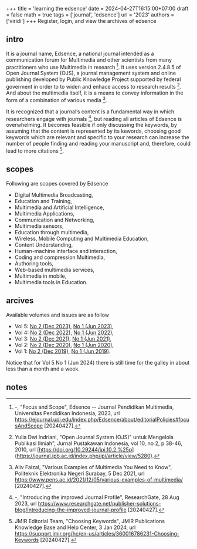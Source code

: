 +++
title = 'learning the edsence'
date = 2024-04-27T16:15:00+07:00
draft = false
math = true
tags = ['journal', 'edsence']
url = '2023'
authors = ['viridi']
+++
Register, login, and view the archives of edsence <!--more-->


## intro
It is a journal name, Edsence,  a national journal intended as a communication forum for Multimedia and other scientists from many practitioners who use Multimedia in research [^edsence_2024]. It uses version 2.4.8.5 of Open Journal System (OJS), a journal management system and online publishing developed by Public Knowledge Project supported  by federal goverment in order to to widen and enhace access to research results [^indriani_2010]. And about the multimedia itself, it is a means to convey information in the form of a combination of various media [^faizal_2021].

It is recognized that a journal’s content is a fundamental way in which researchers engage with journals [^rg_2023], but reading all articles of Edsence is overwhelming. It becomes feasible if only discussing the keywords, by assuming that the content is represented by its kewords, choosing good keywords which are relevant and specific to your research can increase the number of people finding and reading your manuscript and, therefore, could lead to more citations [^jmireditor_2024].


## scopes
Following are scopes covered by Edsence 

+ Digital Multimedia Broadcasting,
+ Education and Training,
+ Multimedia and Artificial Intelligence,
+ Multimedia Applications,
+ Communication and Networking,
+ Multimedia sensors,
+ Education through multimedia,
+ Wireless, Mobile Computing and Multimedia Education,
+ Content Understanding,
+ Human-machine interface and interaction,
+ Coding and compression Multimedia,
+ Authoring tools,
+ Web-based multimedia services,
+ Multimedia in mobile,
+ Multimedia tools in Education.


## arcives
Available volumes and issues are as follow

+ Vol 5: [No 2 (Dec 2023)](https://ejournal.upi.edu/index.php/Edsence/issue/view/3262), [No 1 (Jun 2023)](https://ejournal.upi.edu/index.php/Edsence/issue/view/3004),
+ Vol 4: [No 2 (Dec 2022)](https://ejournal.upi.edu/index.php/Edsence/issue/view/1936), [No 1 (Jun 2022)](https://ejournal.upi.edu/index.php/Edsence/issue/view/1935),
+ Vol 3: [No 2 (Dec 2021)](https://ejournal.upi.edu/index.php/Edsence/issue/view/1934), [No 1 (Jun 2021)](https://ejournal.upi.edu/index.php/Edsence/issue/view/1933),
+ Vol 2: [No 2 (Dec 2020)](https://ejournal.upi.edu/index.php/Edsence/issue/view/1795), [No 1 (Jun 2020)](https://ejournal.upi.edu/index.php/Edsence/issue/view/1624),
+ Vol 1: [No 2 (Dec 2019)](https://ejournal.upi.edu/index.php/Edsence/issue/view/1486), [No 1 (Jun 2019)](https://ejournal.upi.edu/index.php/Edsence/issue/view/1485).

Notice that for Vol 5 No 1 (Jun 2024) there is still time for the galley in about less than a month and a week.


## notes
[^edsence_2024]: -, "Focus and Scope", Edsence -- Journal Pendidikan Multimedia, Universitas Pendidikan Indonesia, 2023, url https://ejournal.upi.edu/index.php/Edsence/about/editorialPolicies#focusAndScope [20240427].
 [^faizal_2021]: Aliv Faizal, "Various Examples of Multimedia You Need to Know", Politeknik Elektronika Negeri Surabay, 5 Dec 2021, url https://www.pens.ac.id/2021/12/05/various-examples-of-multimedia/ [20240427]. 
[^indriani_2010]: Yulia Dwi Indriani, "Open Journal System (OJS)" untuk Mengelola Publikasi Ilmiah", Jurnal Pustakawan Indonesia, vol 10, no 2, p 38-46, 2010, url [https://doi.org/10.29244/jpi.10.2.%25p](https://journal.ipb.ac.id/index.php/jpi/article/view/5280).
[^jmireditor_2024]: JMIR Editorial Team, "Choosing Keywords", JMIR Publications Knowledge Base and Help Center, 3 Jan 2024, url https://support.jmir.org/hc/en-us/articles/360016786231-Choosing-Keywords [20240427].
[^rg_2023]: -, "Introducing the improved Journal Profile", ResearchGate, 28 Aug 2023, url https://www.researchgate.net/publisher-solutions-blog/introducing-the-improved-journal-profile [20240427].